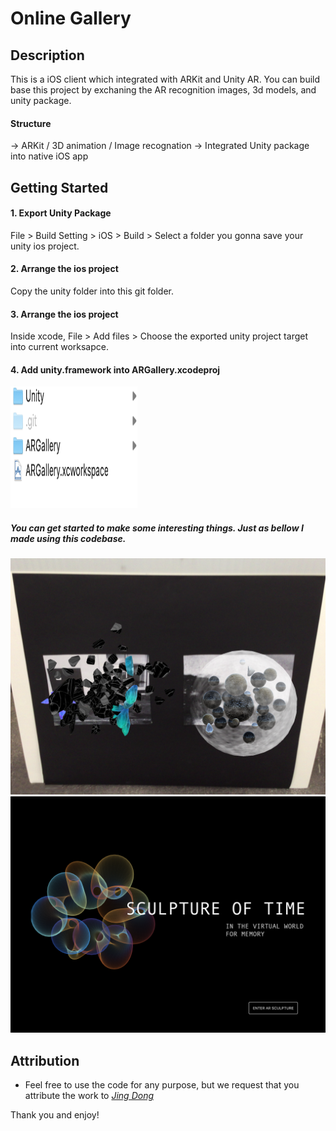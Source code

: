 # Online Gallery


## Description

This is a iOS client which integrated with ARKit and Unity AR. You can build base this project by exchaning the  AR recognition images, 3d models, and unity package. 

#### Structure
-> ARKit / 3D animation / Image recognation
-> Integrated Unity package into native iOS app

## Getting Started

#### 1. Export Unity Package
File > Build Setting > iOS > Build > 
Select a folder you gonna save your unity ios project. 
#### 2. Arrange the ios project 
Copy the unity folder into this git folder.
#### 3. Arrange the ios project 
Inside xcode, File > Add files > Choose the exported unity project target into current worksapce.
#### 4.  Add unity.framework into ARGallery.xcodeproj
<img src="https://raw.githubusercontent.com/artjing/ARGallery-iOS-ARkit-Unity/master/Assets/l_3.png" width="203" height="195" />

##### You can get started to make some interesting things. Just as bellow I made using this codebase.
<img src="https://raw.githubusercontent.com/artjing/ARGallery-iOS-ARkit-Unity/master/Assets/I_1.PNG" />      
<img src="https://raw.githubusercontent.com/artjing/ARGallery-iOS-ARkit-Unity/master/Assets/1_2.PNG" />    


## Attribution

-   Feel free to use the code for any purpose, but we request that you attribute the work to  [_Jing Dong_](https://github.com/artjing)  

Thank you and enjoy!
